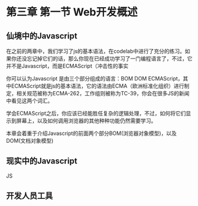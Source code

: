 # 第三章 第一节 Web开发概述

## 仙境中的Javascript

在之前的两章中，我们学习了js的基本语法，在codelab中进行了充分的练习。如果你还没忘记掉它们的话，那么你现在已经成功学习了一门编程语言了，不过，它并不是Javascript，而是ECMAScript（冲击性的事实

你可以认为Javascript 是由三个部分组成的语言：BOM DOM ECMAScript，其中ECMAScript就是js的基本语法，它的语法由ECMA（欧洲标准化组织）进行制定，相关规范被称为ECMA-262，工作组则被称为TC-39，你会在很多JS的新闻中看见这两个词汇。

学会ECMAScript之后，你应该已经能胜任复杂的逻辑处理，不过，如何将它们显示到屏幕上，以及如何调用浏览器的其他种种功能仍然需要学习。

本章会着重于介绍Javascript的前面两个部分BOM(浏览器对象模型)，以及DOM(文档对象模型)

## 现实中的Javascript

JS

## 开发人员工具

